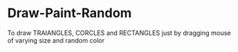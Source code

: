 # Draw-Paint-Random
 To draw TRAIANGLES, CORCLES and RECTANGLES just by dragging mouse of varying size and random color
